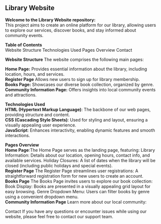 Library Website <br>
--------------
**Welcome to the Library Website repository:**
<br>
This project aims to create an online platform for our library, allowing users to explore our services, discover books, and stay informed about community events.

**Table of Contents**<br>
Website Structure
Technologies Used
Pages Overview
Contact

**Website Structure**
The website comprises the following main pages:

**Home Page:**
Provides essential information about the library, including location, hours, and services.
<br>
**Register Page** Allows new users to sign up for library membership.
<br>
**Books Page:** Showcases our diverse book collection, organized by genre.
<br>
**Community Information Page:**
Offers insights into local community events and attractions.
<br>

**Technologies Used**
<br>
**HTML (Hypertext Markup Language)**: The backbone of our web pages, providing structure and content.
<br>
**CSS (Cascading Style Sheets)**: Used for styling and layout, ensuring a visually appealing user experience.
<br>
**JavaScript**: Enhances interactivity, enabling dynamic features and smooth interactions.
<br>

**Pages Overview**
<br>
**Home Page**:The Home Page serves as the landing page, featuring:
Library Information: Details about our location, opening hours, contact info, and available services.
Holiday Closures: A list of dates when the library will be closed (including public holidays and special events).
<br>
**Register Page**
The Register Page streamlines user registrations:
A straightforward registration form for new users to create an account.
<br>
**Books Page**
The Books Page invites users to explore our book collection:
Book Display: Books are presented in a visually appealing grid layout for easy browsing.
Genre Dropdown Menu: Users can filter books by genre using a convenient dropdown menu.
<br>
**Community Information Page**
Learn more about our local community:
<br>

Contact
If you have any questions or encounter issues while using our website, please feel free to contact our support team.
